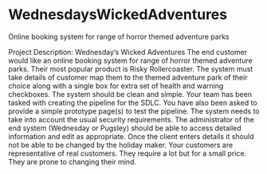 # WednesdaysWickedAdventures
Online booking system for range of horror themed adventure parks

Project Description:
Wednesday’s Wicked Adventures The end customer would like an online booking system for range of horror themed adventure parks. Their most popular product is Risky Rollercoaster. The system must take details of customer map them to the themed adventure park of their choice along with a single box for extra set of health and warning checkboxes. The system should be clean and simple. Your team has been tasked with creating the pipeline for the SDLC. You have also been asked to provide a simple prototype page(s) to test the pipeline. The system needs to take into account the usual security requirements. The administrator of the end system (Wednesday or Pugsley) should be able to access detailed information and edit as appropriate. Once the client enters details it should not be able to be changed by the holiday maker. Your customers are representative of real customers. They require a lot but for a small price. They are prone to changing their mind.

